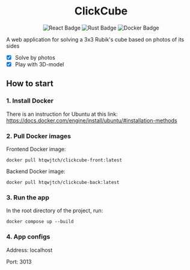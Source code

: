 <h1 align="center">
  ClickCube
</h1>
<p align="center">
  <img src="https://img.shields.io/badge/react%20-%2320232a.svg?&style=for-the-badge&logo=react&logoColor=%2361DAFB" alt="React Badge">
  <img src="https://img.shields.io/badge/rust-%23000000.svg?&style=for-the-badge&logo=rust&logoColor=white" alt="Rust Badge">
  <img src="https://img.shields.io/badge/docker%20-%230db7ed.svg?&style=for-the-badge&logo=docker&logoColor=white" alt="Docker Badge">
</p>

A web application for solving a 3x3 Rubik's cube based on photos of its sides
- [x] Solve by photos
- [x] Play with 3D-model

## How to start
### 1. Install Docker
There is an instruction for Ubuntu at this link:
https://docs.docker.com/engine/install/ubuntu/#installation-methods
### 2. Pull Docker images
Frontend Docker image:
```
docker pull htqwjtch/clickcube-front:latest
```
Backend Docker image:
```
docker pull htqwjtch/clickcube-back:latest
```
### 3. Run the app
In the root directory of the project, run:
```
docker compose up --build
```
### 4. App configs
Address: localhost

Port: 3013
